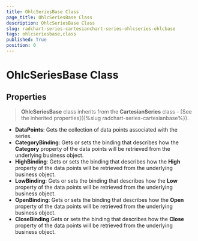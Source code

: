 ```yaml
---
title: OhlcSeriesBase Class
page_title: OhlcSeriesBase Class
description: OhlcSeriesBase Class
slug: radchart-series-cartesianchart-series-ohlcseries-ohlcbase
tags: ohlcseriesbase,class
published: True
position: 0
---
```


# OhlcSeriesBase Class

## Properties

>**OhlcSeriesBase** class inherits from the **CartesianSeries** class -
[See the inherited properties]({%slug radchart-series-cartesianbase%}).

* **DataPoints**: Gets the collection of data points associated with the series.
* **CategoryBinding**: Gets or sets the binding that describes how the **Category** property of the data points will be retrieved from the underlying business object.
* **HighBinding**: Gets or sets the binding that describes how the **High** property of the data points will be retrieved from the underlying business object.
* **LowBinding**: Gets or sets the binding that describes how the **Low** property of the data points will be retrieved from the underlying business object.
* **OpenBinding**: Gets or sets the binding that describes how the **Open** property of the data points will be retrieved from the underlying business object.
* **CloseBinding**:Gets or sets the binding that describes how the **Close** property of the data points will be retrieved from the underlying business object.

